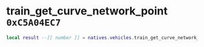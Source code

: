 # train_get_curve_network_point `0xC5A04EC7`

```lua
local result --[[ number ]] = natives.vehicles.train_get_curve_network_point(_unk0 --[[ number ]], _unk1 --[[ number ]], _unk2 --[[ number ]])
```